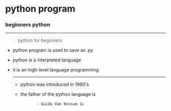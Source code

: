 # python program
### beginners python 
***

> python for beginners
* python program is used to save as .py
* python is a interpreted language
* it is an high-level language programming

  ---
  
 
  - python was introduced in 1980's
  - the father of the python language is
    
               - Guido Van Rossum 👍
    
